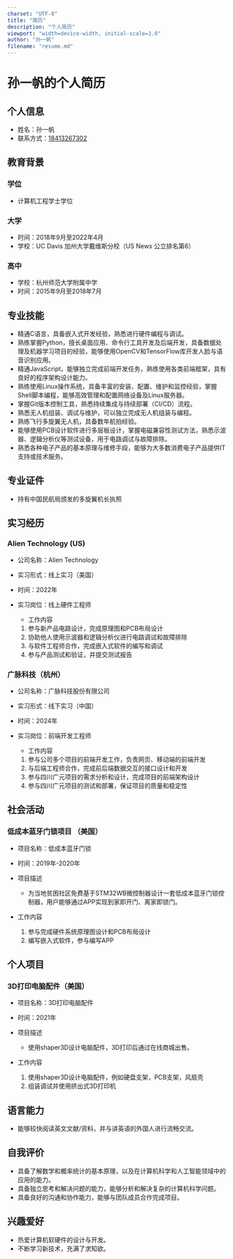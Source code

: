 ```yaml
---
charset: "UTF-8"
title: "简历"
description: "个人简历"
viewport: "width=device-width, initial-scale=1.0"
author: "孙一帆"
filename: "resume.md"
---
```


# 孙一帆的个人简历

## 个人信息

- 姓名：孙一帆
- 联系方式：[18413267302](tel:+8618413267302)

## 教育背景

### 学位

- 计算机工程学士学位

### 大学

- 时间：2018年9月至2022年4月
- 学校：UC Davis 加州大学戴维斯分校（US News 公立排名第6）

### 高中

- 学校：杭州师范大学附属中学
- 时间：2015年9月至2018年7月

## 专业技能

- 精通C语言，具备嵌入式开发经验，熟悉进行硬件编程与调试。
- 熟练掌握Python，擅长桌面应用、命令行工具开发及后端开发，具备数据处理及机器学习项目的经验，能够使用OpenCV和TensorFlow库开发人脸与语音识别应用。
- 精通JavaScript，能够独立完成前端开发任务，熟练使用各类前端框架，具有良好的程序架构设计能力。
- 熟练使用Linux操作系统，具备丰富的安装、配置、维护和监控经验，掌握Shell脚本编程，能够高效管理和配置网络设备及Linux服务器。
- 掌握Git版本控制工具，熟悉持续集成与持续部署（CI/CD）流程。
- 熟悉无人机组装、调试与维护，可以独立完成无人机组装与编程。
- 熟练飞行多旋翼无人机，具备数年航拍经验。
- 能够使用PCB设计软件进行多层板设计，掌握电磁兼容性测试方法，熟悉示波器、逻辑分析仪等测试设备，用于电路调试与故障排除。
- 熟悉各种电子产品的基本原理与维修手段，能够为大多数消费电子产品提供IT支持或技术服务。

## 专业证件

- 持有中国民航局颁发的多旋翼机长执照

## 实习经历

### Alien Technology (US)

- 公司名称：Alien Technology
- 实习形式：线上实习（美国）
- 时间：2022年
- 实习岗位：线上硬件工程师

  - 工作内容
  1. 参与新产品电路设计，完成原理图和PCB布局设计
  2. 协助他人使用示波器和逻辑分析仪进行电路调试和故障排除
  3. 与软件工程师合作，完成嵌入式软件的编写和调试
  4. 参与产品测试和验证，并提交测试报告

### 广脉科技（杭州）

- 公司名称：广脉科技股份有限公司
- 实习形式：线下实习（中国）
- 时间：2024年
- 实习岗位：前端开发工程师

  - 工作内容
  1. 参与公司多个项目的前端开发工作，负责网页、移动端的前端开发
  2. 与后端工程师合作，完成前后端数据交互的接口设计和开发
  3. 参与四川广元项目的需求分析和设计，完成项目的前端架构设计
  4. 参与四川广元项目的测试和部署，保证项目的质量和稳定性

## 社会活动

### 低成本蓝牙门锁项目 （美国）

- 项目名称：低成本蓝牙门锁
- 时间：2019年-2020年

- 项目描述
  
  - 为当地贫困社区免费基于STM32WB微控制器设计一套低成本蓝牙门锁控制器，用户能够通过APP实现到家即开门、离家即锁门。

- 工作内容

  1. 参与完成硬件系统原理图设计和PCB布局设计
  2. 编写嵌入式软件，参与编写APP

## 个人项目

### 3D打印电脑配件（美国）

- 项目名称：3D打印电脑配件
- 时间：2021年

- 项目描述
  
  - 使用shaper3D设计电脑配件，3D打印后通过在线商城出售。

- 工作内容

  1. 使用shaper3D设计电脑配件，例如硬盘支架，PCB支架，风扇壳
  2. 组装调试并使用挤出式3D打印机

## 语言能力

- 能够较快阅读英文文献/资料，并与讲英语的外国人进行流畅交流。

## 自我评价

- 具备了解数学和概率统计的基本原理，以及在计算机科学和人工智能领域中的应用的能力。
- 具备独立思考和解决问题的能力，能够分析和解决复杂的计算机科学问题。
- 具备良好的沟通和协作能力，能够与团队成员合作完成项目。

## 兴趣爱好

- 热爱计算机软硬件的设计与开发。
- 不断学习新技术，充满了求知欲。
